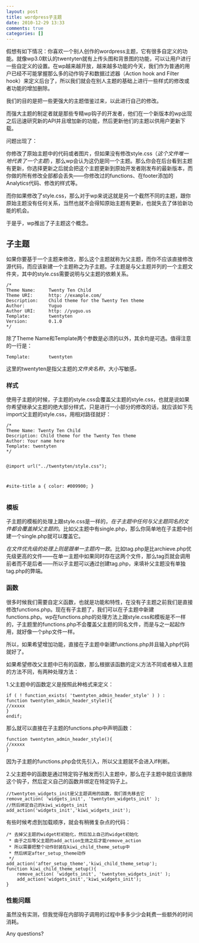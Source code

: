 ```yaml
---
layout: post
title: wordpress子主题
date: 2010-12-29 13:33
comments: true
categories: []
---
```

假想有如下情况：你喜欢一个别人创作的wordpress主题，它有很多自定义的功能。就像wp3.0默认的twentyten就有上传头图和背景图的功能，可以让用户进行一些自定义的设置。在wp越来越开放，越来越多功能的今天，我们作为普通的用户已经不可能掌握那么多的动作钩子和数据过滤器（Action hook and Filter hook）来定义后台了，所以我们就会在别人主题的基础上进行一些样式的修改或者功能的增加删除。

我们的目的是把一些更强大的主题借鉴过来，以此进行自己的修改。

而强大主题的制定者就是那些专精wp钩子的开发者，他们在一个新版本的wp出现之后迅速研究新的API并且增加新的功能，然后更新他们的主题以供用户更新下载。

问题出现了：

你修改了原始主题中的代码或者图片，但如果没有修改style.css（<em>这个文件唯一地代表了一个主题</em>），那么wp会认为这仍是同一个主题。那么你会在后台看到主题有更新，你选择更新之后就会把这个主题更新到原始开发者刚发布的最新版本，而你做的所有修改全部都会丢失——你修改过的functions、在footer添加的Analytics代码、修改的样式等。

而你如果修改了style.css，那么对于wp来说这就是另一个截然不同的主题，跟你原始主题没有任何关系，当然也就不会得知原始主题有更新，也就失去了体验新功能的机会。

于是乎，wp推出了子主题这个概念。
<h2>子主题</h2>
如果你要基于一个主题来修改，那么这个主题就称为父主题，而你不应该直接修改源代码，而应该新建一个主题称之为子主题。子主题是与父主题并列的一个主题文件夹，其中的style.css需要说明与父主题的依赖关系。
<pre><code>/*
Theme Name:     Twenty Ten Child
Theme URI:      http: //example.com/
Description:    Child theme for the Twenty Ten theme
Author:         Yuguo
Author URI:     http: //yuguo.us
Template:       twentyten
Version:        0.1.0
*/</code></pre>
除了Theme Name和Template两个参数是必须的以外，其余均是可选。值得注意的一行是：
<pre><code>Template:       twentyten</code></pre>
这里的twentyten是指父主题的<em>文件夹名称</em>，大小写敏感<em>。</em>
<h3>样式</h3>
使用子主题的时候，子主题的style.css会覆盖父主题的style.css，也就是说如果你希望继承父主题的绝大部分样式，只是进行一小部分的修改的话，就应该如下先import父主题的style.css，用相对路径就好：
<pre><code>/*
Theme Name: Twenty Ten Child
Description: Child theme for the Twenty Ten theme
Author: Your name here
Template: twentyten
*/

@import url("../twentyten/style.css");

#site-title a {
    color: #009900;
}</code></pre>
<h3>模板</h3>
子主题的模板的处理上跟style.css是一样的，<em>在子主题中任何与父主题同名的文件都会覆盖掉父主题的</em>。比如父主题中有single.php，那么你简单地在子主题中创建一个single.php就可以覆盖它。

<em>在文件优先级的处理上则是跟单一主题内一致</em>。比如tag.php是比archieve.php优先级更高的文件——在单一主题中如果同时存在这两个文件，那么tag页就会调用前者而不是后者——所以子主题可以通过创建tag.php，来填补父主题没有单独tag.php的弊端。
<h3>函数</h3>
很多时候我们需要自定义函数，也就是功能和特性，在没有子主题之前我们是直接修改functions.php。现在有子主题了，我们可以在子主题中新建functions.php。wp在functions.php的处理方法上跟style.css和模板是不一样的，子主题里的functions.php不会覆盖父主题的同名文件，而是与之一起起作用，就好像一个php文件一样。

所以，如果希望增加功能，直接在子主题中新建functions.php并且输入php代码就好了。

如果希望修改父主题中已有的函数，那么根据该函数的定义方法不同或者植入主题的方法不同，有两种处理方法：

1.父主题中的函数定义是按照此种格式来定义：
<pre><code>if ( ! function_exists( 'twentyten_admin_header_style' ) ) :
function twentyten_admin_header_style(){
//xxxxx
}
endif;</code></pre>
那么就可以直接在子主题的functions.php中声明函数：
<pre><code>function twentyten_admin_header_style(){
//xxxxx
}</code></pre>
因为子主题的functions.php会优先引入，所以父主题就不会进入if判断。

2.父主题中的函数是通过特定钩子触发而引入主题中，那么在子主题中就应该删除这个钩子，然后定义自己的函数并绑定在特定钩子上。
<pre><code>//twentyten_widgets_init是父主题调用的函数，我们首先移去它
remove_action( 'widgets_init', 'twentyten_widgets_init' );
//然后绑定自己的kiwi_widgets_init
add_action('widgets_init','kiwi_widgets_init');
</code></pre>
有些时候考虑到加载顺序，就会有稍微复杂点的代码：
<pre><code>/* 去掉父主题的widget栏初始化，然后加上自己的widget初始化
 * 由于之后等父主题的add_action生效之后才能remove_action
 * 所以需要把整个动作封装在kiwi_child_theme_setup中
 * 然后绑定after_setup_theme动作
 */
add_action('after_setup_theme','kiwi_child_theme_setup');
function kiwi_child_theme_setup(){
	remove_action( 'widgets_init', 'twentyten_widgets_init' );
	add_action('widgets_init','kiwi_widgets_init');
}</code></pre>
<h3>性能问题</h3>
虽然没有实测，但我觉得在内部钩子调用的过程中多多少少会耗费一些额外的时间消耗。

Any questions?
